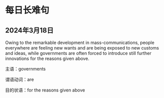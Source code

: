 # 每日长难句

## 2024年3月18日

Owing to the remarkable development in mass-communications, people everywhere are feeling new wants and are being exposed to new customs and ideas, while governments are often forced to introduce still further innovations for the reasons given above. 

主语：governments 

谓语动词：are

目的状语：for the reasons given above

